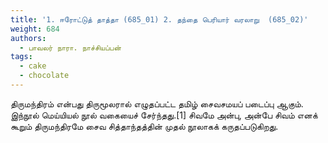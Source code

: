 ```yaml
---
title: '1. ஈரோட்டுத் தாத்தா (685_01) 2. தந்தை‌ ‌‌பெரியார்‌ ‌‌வரலாறு‌ ‌ (685_02)'
weight: 684
authors:
  - பாவலர் நாரா. நாச்சியப்பன்
tags:
  - cake
  - chocolate
---
```


திருமந்திரம் என்பது திருமூலரால் எழுதப்பட்ட தமிழ் சைவசமயப் படைப்பு ஆகும். இந்நூல் மெய்யியல் நூல் வகையைச் சேர்ந்தது.[1] சிவமே அன்பு, அன்பே சிவம் எனக் கூறும் திருமந்திரமே சைவ சித்தாந்தத்தின் முதல் நூலாகக் கருதப்படுகிறது.